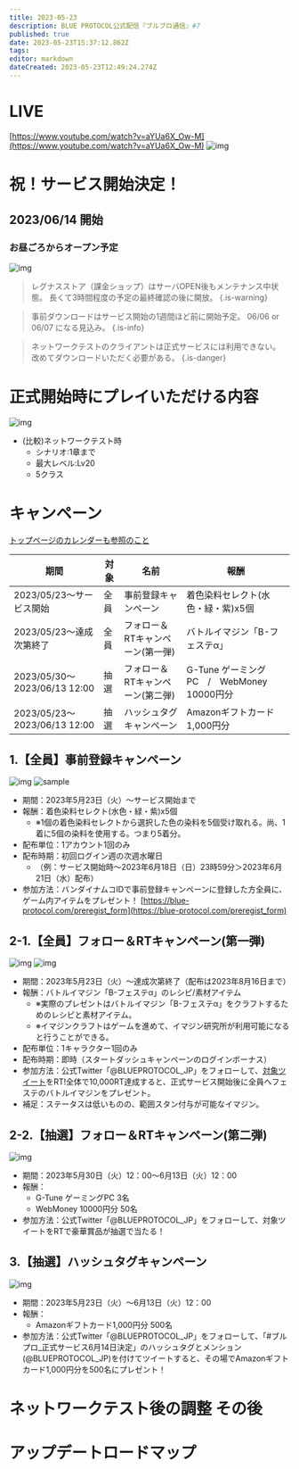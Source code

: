 ```yaml
---
title: 2023-05-23
description: BLUE PROTOCOL公式配信『ブルプロ通信』#7
published: true
date: 2023-05-23T15:37:12.862Z
tags: 
editor: markdown
dateCreated: 2023-05-23T12:49:24.274Z
---
```


# LIVE
[https://www.youtube.com/watch?v=aYUa6X_Ow-M](https://www.youtube.com/watch?v=aYUa6X_Ow-M)
![img](https://pbs.twimg.com/media/Fwzw0_QaUAEdvol?format=png&name=small)

# 祝！サービス開始決定！
## 2023/06/14 開始
### お昼ごろからオープン予定
![img](https://pbs.twimg.com/media/FwzvhIVagAArYci?format=png&name=small)

> レグナスストア（課金ショップ）はサーバOPEN後もメンテナンス中状態。
> 長くて3時間程度の予定の最終確認の後に開放。
{.is-warning}


> 事前ダウンロードはサービス開始の1週間ほど前に開始予定。
> 06/06 or 06/07 になる見込み。
{.is-info}

> ネットワークテストのクライアントは正式サービスには利用できない。
> 改めてダウンロードいただく必要がある。
{.is-danger}

# 正式開始時にプレイいただける内容
![img](https://pbs.twimg.com/media/FwzwoqcagAAM3qi?format=png&name=small)

+ (比較)ネットワークテスト時
	+ シナリオ:1章まで
  + 最大レベル:Lv20
  + 5クラス
  
# キャンペーン
[トップページのカレンダーも参照のこと](/home)

|期間|対象|名前|報酬|
|---|---|---|---|
|2023/05/23～サービス開始|全員|事前登録キャンペーン|着色染料セレクト(水色・緑・紫)x5個|
|2023/05/23～達成次第終了 | 全員 | フォロー＆RTキャンペーン(第一弾) | バトルイマジン「B-フェステα」 |
| 2023/05/30～2023/06/13 12:00| 抽選|フォロー＆RTキャンペーン(第二弾) |G-Tune ゲーミングPC　/　WebMoney 10000円分 |
|2023/05/23～2023/06/13 12:00 |抽選 |ハッシュタグキャンペーン |Amazonギフトカード1,000円分 |

## 1.【全員】事前登録キャンペーン
![img](https://pbs.twimg.com/media/FwzxDseaIAIiI3N?format=png&name=small)
![sample](https://blue-protocol.com/assets/img/lp/preregist/campaign/cp01_sample.jpg)
+ 期間：2023年5月23日（火）～サービス開始まで
+ 報酬：着色染料セレクト(水色・緑・紫)x5個
	+ ※1個の着色染料セレクトから選択した色の染料を5個受け取れる。尚、1着に5個の染料を使用する。つまり5着分。
+ 配布単位：1アカウント1回のみ
+ 配布時期：初回ログイン週の次週水曜日
	+ （例：サービス開始時～2023年6月18日（日）23時59分＞2023年6月21日（水）配布）
+ 参加方法：バンダイナムコIDで事前登録キャンペーンに登録した方全員に、ゲーム内アイテムをプレゼント！  [https://blue-protocol.com/preregist_form](https://blue-protocol.com/preregist_form)

## 2-1.【全員】フォロー＆RTキャンペーン(第一弾)
![img](https://pbs.twimg.com/media/FwzxgfxaUAEoC-2?format=png&name=small)
![img](https://pbs.twimg.com/media/Fwzx41EagAAt__7?format=png&name=small)
+ 期間：2023年5月23日（火）～達成次第終了（配布は2023年8月16日まで）
+ 報酬：バトルイマジン「B-フェステα」のレシピ/素材アイテム
	+ ※実際のプレゼントはバトルイマジン「B-フェステα」をクラフトするためのレシピと素材アイテム。
  + ※イマジンクラフトはゲームを進めて、イマジン研究所が利用可能になると行うことができる。
+ 配布単位：1キャラクター1回のみ
+ 配布時期：即時（スタートダッシュキャンペーンのログインボーナス）
+ 参加方法：公式Twitter「@BLUEPROTOCOL_JP」をフォローして、[対象ツイート](https://twitter.com/BLUEPROTOCOL_JP/status/1660980589493903361)をRT!全体で10,000RT達成すると、正式サービス開始後に全員へフェステのバトルイマジンをプレゼント。
+ 補足：ステータスは低いものの、範囲スタン付与が可能なイマジン。

## 2-2.【抽選】フォロー＆RTキャンペーン(第二弾)
![img](https://pbs.twimg.com/media/FwzzogoagAAMGBk?format=jpg&name=small)
+ 期間：2023年5月30日（火）12：00～6月13日（火）12：00
+ 報酬：
	+ G-Tune ゲーミングPC 3名
	+ WebMoney 10000円分 50名
+ 参加方法：公式Twitter「@BLUEPROTOCOL_JP」をフォローして、対象ツイートをRTで豪華賞品が抽選で当たる！

## 3.【抽選】ハッシュタグキャンペーン
![img](https://pbs.twimg.com/media/FwzzqpjaEAEE1GL?format=jpg&name=small)
+ 期間：2023年5月23日（火）～6月13日（火）12：00
+ 報酬：
	+ Amazonギフトカード1,000円分 500名
+ 参加方法：公式Twitter「@BLUEPROTOCOL_JP」をフォローして、「#ブルプロ_正式サービス6月14日決定」のハッシュタグとメンション(@BLUEPROTOCOL_JP)を付けてツイートすると、その場でAmazonギフトカード1,000円分を500名にプレゼント！

# ネットワークテスト後の調整 その後


# アップデートロードマップ


